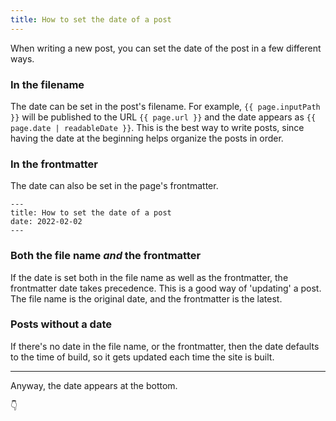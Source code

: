 ```yaml
---
title: How to set the date of a post
---
```


When writing a new post, you can set the date of the post in a few different ways.  

### In the filename

The date can be set in the post's filename.  For example, `{{ page.inputPath }}` will be published to the URL `{{ page.url }}` and the date appears as `{{ page.date | readableDate }}`.  This is the best way to write posts, since having the date at the beginning helps organize the posts in order. 

### In the frontmatter

The date can also be set in the page's frontmatter. 

```
---
title: How to set the date of a post
date: 2022-02-02
---
```

### Both the file name _and_ the frontmatter

If the date is set both in the file name as well as the frontmatter, the frontmatter date takes precedence.  This is a good way of 'updating' a post.  The file name is the original date, and the frontmatter is the latest.  


### Posts without a date

If there's no date in the file name, or the frontmatter, then the date defaults to the time of build, so it gets updated each time the site is built.  

---

Anyway, the date appears at the bottom.

👇
